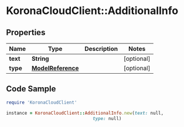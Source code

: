 # KoronaCloudClient::AdditionalInfo

## Properties

Name | Type | Description | Notes
------------ | ------------- | ------------- | -------------
**text** | **String** |  | [optional] 
**type** | [**ModelReference**](ModelReference.md) |  | [optional] 

## Code Sample

```ruby
require 'KoronaCloudClient'

instance = KoronaCloudClient::AdditionalInfo.new(text: null,
                                 type: null)
```


